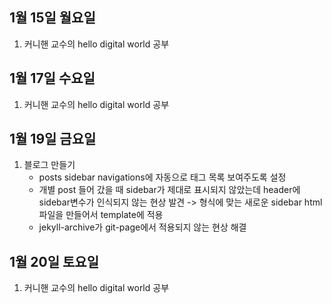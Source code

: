 ## 1월 15일 월요일

1. 커니핸 교수의 hello digital world 공부


## 1월 17일 수요일

1. 커니핸 교수의 hello digital world 공부

## 1월 19일 금요일

1. 블로그 만들기
   * posts sidebar navigations에 자동으로 태그 목록 보여주도록 설정
   * 개별 post 들어 갔을 때 sidebar가 제대로 표시되지 않았는데 header에 sidebar변수가 인식되지 않는 현상 발견
     -> 형식에 맞는 새로운 sidebar html 파일을 만들어서 template에 적용
   * jekyll-archive가 git-page에서 적용되지 않는 현상 해결

## 1월 20일 토요일

1. 커니핸 교수의 hello digital world 공부

